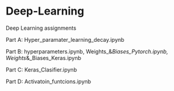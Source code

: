 # Deep-Learning
Deep Learning assignments 

Part A: Hyper_paramater_learning_decay.ipynb


Part B: hyperparameters.ipynb, Weights_&_Biases_Pytorch.ipynb, Weights_&_Biases_Keras.ipynb



Part C: Keras_Clasifier.ipynb



Part D: Activatoin_funtcions.ipynb
